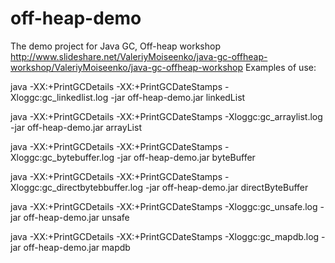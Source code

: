 # off-heap-demo
The demo project for Java GC, Off-heap workshop
http://www.slideshare.net/ValeriyMoiseenko/java-gc-offheap-workshop/ValeriyMoiseenko/java-gc-offheap-workshop
Examples of use:

java -XX:+PrintGCDetails -XX:+PrintGCDateStamps -Xloggc:gc_linkedlist.log -jar off-heap-demo.jar linkedList

java -XX:+PrintGCDetails -XX:+PrintGCDateStamps -Xloggc:gc_arraylist.log -jar off-heap-demo.jar arrayList

java -XX:+PrintGCDetails -XX:+PrintGCDateStamps -Xloggc:gc_bytebuffer.log -jar off-heap-demo.jar byteBuffer

java -XX:+PrintGCDetails -XX:+PrintGCDateStamps -Xloggc:gc_directbytebbuffer.log -jar off-heap-demo.jar directByteBuffer

java -XX:+PrintGCDetails -XX:+PrintGCDateStamps -Xloggc:gc_unsafe.log -jar off-heap-demo.jar unsafe

java -XX:+PrintGCDetails -XX:+PrintGCDateStamps -Xloggc:gc_mapdb.log -jar off-heap-demo.jar mapdb
